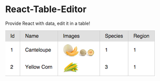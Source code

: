 # React-Table-Editor
Provide React with data, edit it in a table!

![Read-only, relationships not followed at this early stage.](in-the-beginning.png)
